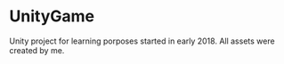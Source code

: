 # UnityGame
Unity project for learning porposes started in early 2018. All assets were created by me. 

